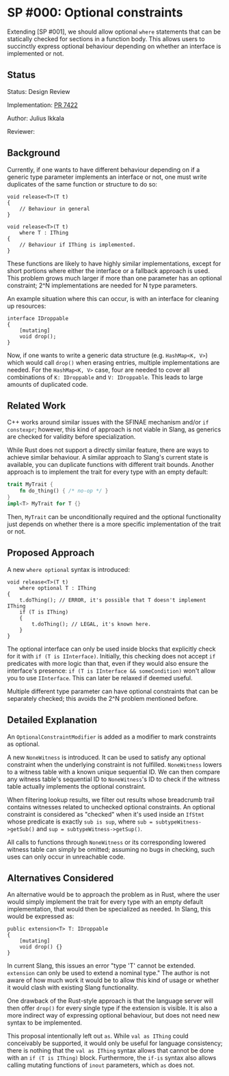 SP #000: Optional constraints
=================

Extending [SP #001], we should allow optional `where` statements that can be statically checked for sections in a function body. This allows users to succinctly express optional behaviour depending on whether an interface is implemented or not.

Status
------

Status: Design Review

Implementation: [PR 7422](https://github.com/shader-slang/slang/pull/7422)

Author: Julius Ikkala

Reviewer: 

Background
----------

Currently, if one wants to have different behaviour depending on if a generic type parameter implements an interface or not, one must write duplicates of the same function or structure to do so:

```slang
void release<T>(T t)
{
    // Behaviour in general
}

void release<T>(T t)
    where T : IThing
{
    // Behaviour if IThing is implemented.
}
```

These functions are likely to have highly similar implementations, except for short portions where either the interface or a fallback approach is used. This problem grows much larger if more than one parameter has an optional constraint; 2^N implementations are needed for N type parameters.

An example situation where this can occur, is with an interface for cleaning up resources:

```slang
interface IDroppable
{
    [mutating]
    void drop();
}
```

Now, if one wants to write a generic data structure (e.g. `HashMap<K, V>`) which would call `drop()` when erasing entries, multiple implementations are needed. For the `HashMap<K, V>` case, four are needed to cover all combinations of `K: IDroppable` and `V: IDroppable`. This leads to large amounts of duplicated code.

Related Work
------------

C++ works around similar issues with the SFINAE mechanism and/or `if constexpr`; however, this kind of approach is not viable in Slang, as generics are checked for validity before specialization.

While Rust does not support a directly similar feature, there are ways to achieve similar behaviour. A similar approach to Slang's current state is available, you can duplicate functions with different trait bounds. Another approach is to implement the trait for every type with an empty default:

```rust
trait MyTrait {
    fn do_thing() { /* no-op */ }
}
impl<T> MyTrait for T {}
```

Then, `MyTrait` can be unconditionally required and the optional functionality just depends on whether there is a more specific implementation of the trait or not.

Proposed Approach
-----------------

A new `where optional` syntax is introduced:

```slang
void release<T>(T t)
    where optional T : IThing
{
    t.doThing(); // ERROR, it's possible that T doesn't implement IThing
    if (T is IThing)
    {
        t.doThing(); // LEGAL, it's known here.
    }
}
```

The optional interface can only be used inside blocks that explicitly check for it with `if (T is IInterface)`. Initially, this checking does not accept `if` predicates with more logic than that, even if they would also ensure the interface's presence: `if (T is IInterface && someCondition)` won't allow you to use `IInterface`. This can later be relaxed if deemed useful.

Multiple different type parameter can have optional constraints that can be separately checked; this avoids the 2^N problem mentioned before.

Detailed Explanation
--------------------

An `OptionalConstraintModifier` is added as a modifier to mark constraints as optional.

A new `NoneWitness` is introduced. It can be used to satisfy any optional constraint when the underlying constraint is not fulfilled. `NoneWitness` lowers to a witness table with a known unique sequential ID. We can then compare any witness table's sequential ID to `NoneWitness`'s ID to check if the witness table actually implements the optional constraint.

When filtering lookup results, we filter out results whose breadcrumb trail contains witnesses related to unchecked optional constraints. An optional constraint is considered as "checked" when it's used inside an `IfStmt` whose predicate is exactly `sub is sup`, where `sub = subtypeWitness->getSub()` and `sup = subtypeWitness->getSup()`.

All calls to functions through `NoneWitness` or its corresponding lowered witness table can simply be omitted; assuming no bugs in checking, such uses can only occur in unreachable code.

Alternatives Considered
-----------------------

An alternative would be to approach the problem as in Rust, where the user would simply implement the trait for every type with an empty default implementation, that would then be specialized as needed. In Slang, this would be expressed as:

```slang
public extension<T> T: IDroppable
{
    [mutating]
    void drop() {}
}
```

In current Slang, this issues an error "type 'T' cannot be extended. `extension` can only be used to extend a nominal type." The author is not aware of how much work it would be to allow this kind of usage or whether it would clash with existing Slang functionality.

One drawback of the Rust-style approach is that the language server will then offer `drop()` for every single type if the extension is visible. It is also a more indirect way of expressing optional behaviour, but does not need new syntax to be implemented.

This proposal intentionally left out `as`. While `val as IThing` could conceivably be supported, it would only be useful for language consistency; there is nothing that the `val as IThing` syntax allows that cannot be done with an `if (T is IThing)` block. Furthermore, the `if-is` syntax also allows calling mutating functions of `inout` parameters, which `as` does not.
